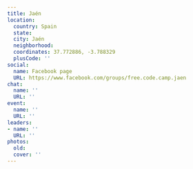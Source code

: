 ```yaml
---
title: Jaén
location:
  country: Spain
  state: 
  city: Jaén
  neighborhood: 
  coordinates: 37.772886, -3.788329
  plusCode: ''
social:
  name: Facebook page
  URL: https://www.facebook.com/groups/free.code.camp.jaen
chat:
  name: ''
  URL: ''
event:
  name: ''
  URL: ''
leaders:
- name: ''
  URL: ''
photos:
  old: 
  cover: ''
---
```

